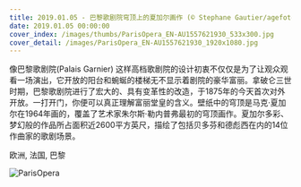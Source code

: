 ```yaml
---
title: 2019.01.05 - 巴黎歌剧院穹顶上的夏加尔画作 (© Stephane Gautier/agefotostock)
date: 2019.01.05 00:00:00
cover_index: /images/thumbs/ParisOpera_EN-AU1557621930_533x300.jpg
cover_detail: /images/ParisOpera_EN-AU1557621930_1920x1080.jpg
---
```


像巴黎歌剧院(Palais Garnier)
这样高档歌剧院的设计初衷不仅仅是为了让观众观看一场演出，它开放的阳台和蜿蜒的楼梯无不显示着剧院的豪华富丽。拿破仑三世时期，巴黎歌剧院进行了宏大的、具有变革性的改造，于1875年的今天首次对外开放。一打开门，你便可以真正理解富丽堂皇的含义。壁纸中的穹顶是马克·夏加尔在1964年画的，覆盖了艺术家朱尔斯·勒内普弗最初的穹顶画作。夏加尔多彩、梦幻般的作品所占面积近2600平方英尺，描绘了包括贝多芬和德彪西在内的14位作曲家的歌剧场景。

欧洲, 法国, 巴黎

![ParisOpera](/images/ParisOpera_EN-AU1557621930_1920x1080.jpg)
